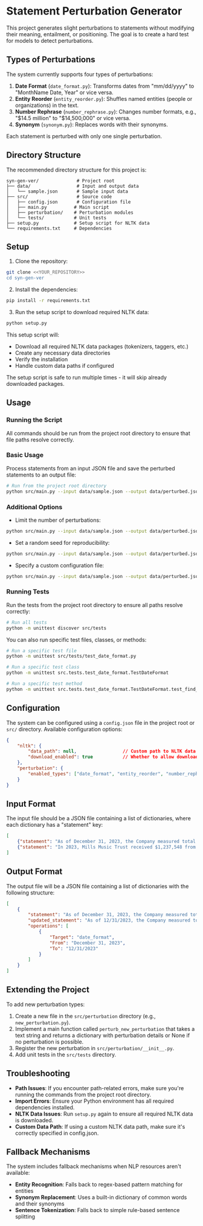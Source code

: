 # Statement Perturbation Generator

This project generates slight perturbations to statements without modifying their meaning, entailment, or positioning. The goal is to create a hard test for models to detect perturbations.

## Types of Perturbations

The system currently supports four types of perturbations:

1. **Date Format** (`date_format.py`): Transforms dates from "mm/dd/yyyy" to "MonthName Date, Year" or vice versa.
2. **Entity Reorder** (`entity_reorder.py`): Shuffles named entities (people or organizations) in the text.
3. **Number Rephrase** (`number_rephrase.py`): Changes number formats, e.g., "$14.5 million" to "$14,500,000" or vice versa.
4. **Synonym** (`synonym.py`): Replaces words with their synonyms.

Each statement is perturbed with only one single perturbation.

## Directory Structure

The recommended directory structure for this project is:

```
syn-gen-ver/              # Project root
├── data/                 # Input and output data
│   └── sample.json       # Sample input data
├── src/                  # Source code
│   ├── config.json       # Configuration file
│   ├── main.py          # Main script
│   ├── perturbation/    # Perturbation modules
│   └── tests/           # Unit tests
├── setup.py             # Setup script for NLTK data
└── requirements.txt     # Dependencies
```

## Setup

1. Clone the repository:

```bash
git clone <<YOUR_REPOSITORY>>
cd syn-gen-ver
```

2. Install the dependencies:

```bash
pip install -r requirements.txt
```

3. Run the setup script to download required NLTK data:

```bash
python setup.py
```

This setup script will:
- Download all required NLTK data packages (tokenizers, taggers, etc.)
- Create any necessary data directories
- Verify the installation
- Handle custom data paths if configured

The setup script is safe to run multiple times - it will skip already downloaded packages.

## Usage

### Running the Script

All commands should be run from the project root directory to ensure that file paths resolve correctly.

### Basic Usage

Process statements from an input JSON file and save the perturbed statements to an output file:

```bash
# Run from the project root directory
python src/main.py --input data/sample.json --output data/perturbed.json
```

### Additional Options

- Limit the number of perturbations:

```bash
python src/main.py --input data/sample.json --output data/perturbed.json --max 100
```

- Set a random seed for reproducibility:

```bash
python src/main.py --input data/sample.json --output data/perturbed.json --seed 42
```

- Specify a custom configuration file:

```bash
python src/main.py --input data/sample.json --output data/perturbed.json --config my_custom_config.json
```

### Running Tests

Run the tests from the project root directory to ensure all paths resolve correctly:

```bash
# Run all tests
python -m unittest discover src/tests
```

You can also run specific test files, classes, or methods:

```bash
# Run a specific test file
python -m unittest src/tests/test_date_format.py

# Run a specific test class
python -m unittest src.tests.test_date_format.TestDateFormat

# Run a specific test method
python -m unittest src.tests.test_date_format.TestDateFormat.test_find_date_format_numeric
```

## Configuration

The system can be configured using a `config.json` file in the project root or `src/` directory. Available configuration options:

```json
{
    "nltk": {
        "data_path": null,                 // Custom path to NLTK data
        "download_enabled": true           // Whether to allow downloading NLTK resources
    },
    "perturbation": {
        "enabled_types": ["date_format", "entity_reorder", "number_rephrase", "synonym"]
    }
}
```

## Input Format

The input file should be a JSON file containing a list of dictionaries, where each dictionary has a "statement" key:

```json
[
    {"statement": "As of December 31, 2023, the Company measured total assets at fair value of $32,253 thousand."},
    {"statement": "In 2023, Mills Music Trust received $1,237,548 from EMI."}
]
```

## Output Format

The output file will be a JSON file containing a list of dictionaries with the following structure:

```json
[
    {
        "statement": "As of December 31, 2023, the Company measured total assets at fair value of $32,253 thousand.",
        "updated_statement": "As of 12/31/2023, the Company measured total assets at fair value of $32,253 thousand.",
        "operations": [
            {
                "Target": "date_format",
                "From": "December 31, 2023",
                "To": "12/31/2023"
            }
        ]
    }
]
```

## Extending the Project

To add new perturbation types:

1. Create a new file in the `src/perturbation` directory (e.g., `new_perturbation.py`).
2. Implement a main function called `perturb_new_perturbation` that takes a text string and returns a dictionary with perturbation details or None if no perturbation is possible.
3. Register the new perturbation in `src/perturbation/__init__.py`.
4. Add unit tests in the `src/tests` directory.

## Troubleshooting

- **Path Issues**: If you encounter path-related errors, make sure you're running the commands from the project root directory.
- **Import Errors**: Ensure your Python environment has all required dependencies installed.
- **NLTK Data Issues**: Run `setup.py` again to ensure all required NLTK data is downloaded.
- **Custom Data Path**: If using a custom NLTK data path, make sure it's correctly specified in config.json.

## Fallback Mechanisms

The system includes fallback mechanisms when NLP resources aren't available:

- **Entity Recognition**: Falls back to regex-based pattern matching for entities
- **Synonym Replacement**: Uses a built-in dictionary of common words and their synonyms
- **Sentence Tokenization**: Falls back to simple rule-based sentence splitting
